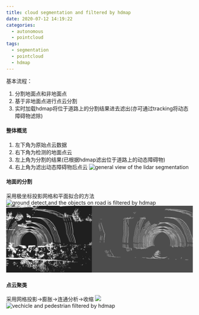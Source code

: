 ```yaml
---
title: cloud segmentation and filtered by hdmap
date: 2020-07-12 14:19:22
categories: 
  - autonomous
  - pointcloud
tags:
  - segmentation
  - pointcloud
  - hdmap
---
```

基本流程：
1. 分割地面点和非地面点
2. 基于非地面点进行点云分割
3. 实时加载hdmap将位于道路上的分割结果进去滤出(亦可通过tracking将动态障碍物滤除)
<!-- more -->
#### 整体概览
1. 左下角为原始点云数据
2. 右下角为检测的地面点云
3. 左上角为分割的结果(已根据hdmap滤出位于道路上的动态障碍物)
4. 右上角为滤出动态障碍物后点云
![general view of the lidar segmentation](images/cloud_segmentation/hdmap_filter/general_viewer.gif)
#### 地面的分割
采用极坐标投影网格和平面拟合的方法
![ground detect,and the objects on road is filtered by hdmap](images/cloud_segmentation/hdmap_filter/ground_detect.mp4.gif)
![the detail of ground detection](images/cloud_segmentation/hdmap_filter/ground_detect.png)
#### 点云聚类
采用网格投影->膨胀->连通分析->收缩
![](images/cloud_segmentation/hdmap_filter/objs_filtered0_byhdmap.mp4.gif)
![vechicle and pedestrian filtered by hdmap](images/cloud_segmentation/hdmap_filter/objs_filtered_byhdmap.mp4.gif)
